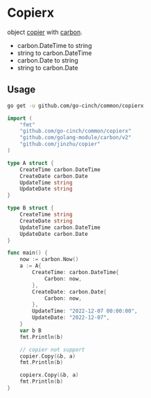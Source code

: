 # Copierx


object [copier](https://github.com/jinzhu/copier) with [carbon](https://github.com/golang-module/carbon).

- carbon.DateTime to string
- string to carbon.DateTime
- carbon.Date to string
- string to carbon.Date


## Usage


```bash
go get -u github.com/go-cinch/common/copierx
```


```go
import (
	"fmt"
	"github.com/go-cinch/common/copierx"
	"github.com/golang-module/carbon/v2"
	"github.com/jinzhu/copier"
)

type A struct {
	CreateTime carbon.DateTime
	CreateDate carbon.Date
	UpdateTime string
	UpdateDate string
}

type B struct {
	CreateTime string
	CreateDate string
	UpdateTime carbon.DateTime
	UpdateDate carbon.Date
}

func main() {
	now := carbon.Now()
	a := A{
		CreateTime: carbon.DateTime{
			Carbon: now,
		},
		CreateDate: carbon.Date{
			Carbon: now,
		},
		UpdateTime: "2022-12-07 00:00:00",
		UpdateDate: "2022-12-07",
	}
	var b B
	fmt.Println(b)

	// copier not support
	copier.Copy(&b, a)
	fmt.Println(b)

	copierx.Copy(&b, a)
	fmt.Println(b)
}
```
